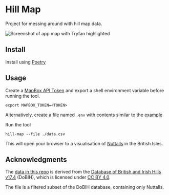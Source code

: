 # Hill Map
Project for messing around with hill map data.

![Screenshot of app map with Tryfan highlighted](./pictures/screenshot.png "Screenshot of app map with Tryfan highlighted")

## Install
Install using [Poetry](https://python-poetry.org/docs/)

## Usage
Create a [MapBox API Token](https://docs.mapbox.com/api/accounts/tokens/) and export
a shell environment variable before running the tool.

```shell
export MAPBOX_TOKEN=<TOKEN>
```
Alternatively, create a file named `.env` with contents similar to the [example](./.env.example)

Run the tool
```
hill-map --file ./data.csv
```

This will open your browser to a visualisation of [Nuttalls](https://en.wikipedia.org/wiki/Lists_of_mountains_and_hills_in_the_British_Isles#Nuttalls)
in the British Isles.

## Acknowledgments
The [data in this repo](./data.csv) is derived from the
[Database of British and Irish Hills v17.4](http://www.hills-database.co.uk) (DoBIH),
which is licensed under [CC BY 4.0](https://creativecommons.org/licenses/by/4.0/).

The file is a filtered subset of the DoBIH database, containing only Nuttalls.
